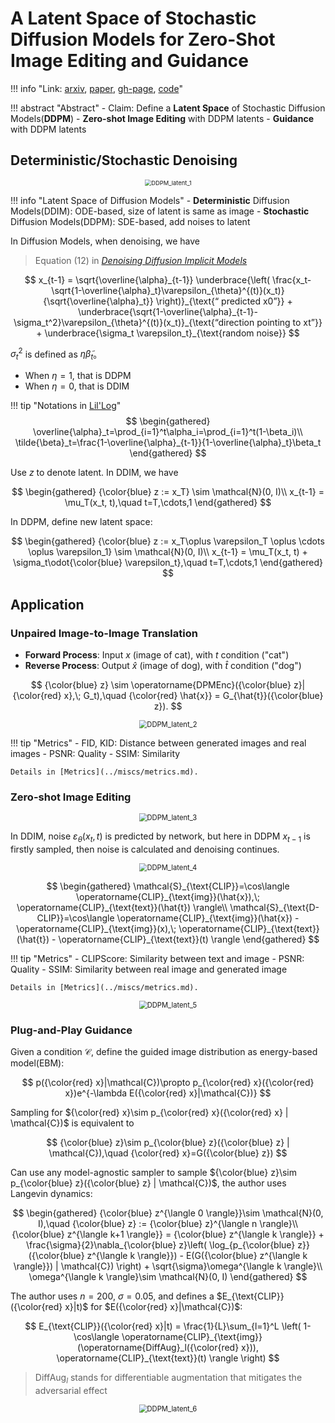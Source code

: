 <link rel="stylesheet" href="../../../css/counter.css" />

# A Latent Space of Stochastic Diffusion Models for Zero-Shot Image Editing and Guidance

!!! info "Link: [arxiv](https://arxiv.org/abs/2210.05559), [paper](https://openaccess.thecvf.com/content/ICCV2023/papers/Wu_A_Latent_Space_of_Stochastic_Diffusion_Models_for_Zero-Shot_Image_ICCV_2023_paper.pdf), [gh-page](https://chenwu.io/stochastic-latent-space/), [code](https://github.com/humansensinglab/cycle-diffusion)"

!!! abstract "Abstract"
    - Claim: Define a **Latent Space** of Stochastic Diffusion Models(**DDPM**)
    - **Zero-shot Image Editing** with DDPM latents
    - **Guidance** with DDPM latents

## Deterministic/Stochastic Denoising

<div style="text-align:center;">
    <img src="../../imgs/ICCV2023/DDPM_latent_1.png" alt="DDPM_latent_1" style="zoom:67%;" />
</div>

!!! info "Latent Space of Diffusion Models"
    - **Deterministic** Diffusion Models(DDIM): ODE-based, size of latent is same as image 
    - **Stochastic** Diffusion Models(DDPM): SDE-based, add noises to latent

In Diffusion Models, when denoising, we have

> Equation (12) in [*Denoising Diffusion Implicit Models*](https://arxiv.org/abs/2010.02502)

$$
    x_{t-1} = \sqrt{\overline{\alpha}_{t-1}}
    \underbrace{\left( \frac{x_t-\sqrt{1-\overline{\alpha}_t}\varepsilon_{\theta}^{(t)}(x_t)}{\sqrt{\overline{\alpha}_t}} \right)}_{\text{“ predicted x0”}}
    + \underbrace{\sqrt{1-\overline{\alpha}_{t-1}-\sigma_t^2}\varepsilon_{\theta}^{(t)}(x_t)}_{\text{“direction pointing to xt”}}
    + \underbrace{\sigma_t \varepsilon_t}_{\text{random noise}}
$$

$\sigma_t^2$ is defined as $\eta \tilde{\beta}_t$。

- When $\eta=1$, that is DDPM
- When $\eta=0$, that is DDIM

!!! tip "Notations in [Lil'Log](https://lilianweng.github.io/posts/2021-07-11-diffusion-models/)"
    $$
    \begin{gathered}
        \overline{\alpha}_t=\prod_{i=1}^t\alpha_i=\prod_{i=1}^t(1-\beta_i)\\
        \tilde{\beta}_t=\frac{1-\overline{\alpha}_{t-1}}{1-\overline{\alpha}_t}\beta_t
    \end{gathered}
    $$

Use $z$ to denote latent. In DDIM, we have

$$
\begin{gathered}
    {\color{blue} z := x_T} \sim \mathcal{N}(0, I)\\
    x_{t-1} = \mu_T(x_t, t),\quad t=T,\cdots,1
\end{gathered}
$$

In DDPM, define new latent space:

$$
\begin{gathered}
    {\color{blue} z := x_T\oplus \varepsilon_T \oplus \cdots \oplus \varepsilon_1} \sim \mathcal{N}(0, I)\\
    x_{t-1} = \mu_T(x_t, t) + \sigma_t\odot{\color{blue} \varepsilon_t},\quad t=T,\cdots,1
\end{gathered}
$$

## Application

### Unpaired Image-to-Image Translation

- **Forward Process**: Input $x$ (image of cat), with $t$ condition ("cat")
- **Reverse Process**: Output $\hat{x}$ (image of dog), with $\hat{t}$ condition ("dog")

$$
    {\color{blue} z} \sim 
    \operatorname{DPMEnc}({\color{blue} z}|{\color{red} x},\; G_t),\quad
    {\color{red} \hat{x}} = G_{\hat{t}}({\color{blue} z}).
$$

<div style="text-align:center;">
    <img src="../../imgs/ICCV2023/DDPM_latent_2.png" alt="DDPM_latent_2" style="zoom:80%;" />
</div>

!!! tip "Metrics"
    - FID, KID: Distance between generated images and real images
    - PSNR: Quality
    - SSIM: Similarity

    Details in [Metrics](../miscs/metrics.md).

### Zero-shot Image Editing

<div style="text-align:center;">
    <img src="../../imgs/ICCV2023/DDPM_latent_3.png" alt="DDPM_latent_3" style="zoom:80%;" />
</div>

In DDIM, noise $\varepsilon_{\theta}(x_t, t)$ is predicted by network, but here in DDPM $x_{t-1}$ is firstly sampled, then noise is calculated and denoising continues.

<div style="text-align:center;">
    <img src="../../imgs/ICCV2023/DDPM_latent_4.png" alt="DDPM_latent_4" style="zoom:80%;" />
</div>

$$
\begin{gathered}
    \mathcal{S}_{\text{CLIP}}=\cos\langle \operatorname{CLIP}_{\text{img}}(\hat{x}),\; \operatorname{CLIP}_{\text{text}}(\hat{t}) \rangle\\
    \mathcal{S}_{\text{D-CLIP}}=\cos\langle \operatorname{CLIP}_{\text{img}}(\hat{x}) - \operatorname{CLIP}_{\text{img}}(x),\; \operatorname{CLIP}_{\text{text}}(\hat{t}) - \operatorname{CLIP}_{\text{text}}(t) \rangle
\end{gathered}
$$

!!! tip "Metrics"
    - CLIPScore: Similarity between text and image
    - PSNR: Quality
    - SSIM: Similarity between real image and generated image

    Details in [Metrics](../miscs/metrics.md).

<div style="text-align:center;">
    <img src="../../imgs/ICCV2023/DDPM_latent_5.png" alt="DDPM_latent_5" style="zoom:80%;" />
</div>

### Plug-and-Play Guidance

Given a condition $\mathcal{C}$, define the guided image distribution as energy-based model(EBM):

$$
    p({\color{red} x}|\mathcal{C})\propto p_{\color{red} x}({\color{red} x})e^{-\lambda E({\color{red} x}|\mathcal{C})}
$$

Sampling for ${\color{red} x}\sim p_{\color{red} x}({\color{red} x} | \mathcal{C})$ is equivalent to 

$$
    {\color{blue} z}\sim p_{\color{blue} z}({\color{blue} z} | \mathcal{C}),\quad
    {\color{red} x}=G({\color{blue} z})
$$

Can use any model-agnostic sampler to sample ${\color{blue} z}\sim p_{\color{blue} z}({\color{blue} z} | \mathcal{C})$, the author uses Langevin dynamics:

$$
\begin{gathered}
    {\color{blue} z^{\langle 0 \rangle}}\sim \mathcal{N}(0, I),\quad {\color{blue} z} := {\color{blue} z}^{\langle n \rangle}\\
    {\color{blue} z^{\langle k+1 \rangle}} = {\color{blue} z^{\langle k \rangle}} + 
    \frac{\sigma}{2}\nabla_{\color{blue} z}\left(
        \log_{p_{\color{blue} z}}({\color{blue} z^{\langle k \rangle}}) -
        E(G({\color{blue} z^{\langle k \rangle}}) | \mathcal{C})
    \right) +
    \sqrt{\sigma}\omega^{\langle k \rangle}\\
    \omega^{\langle k \rangle}\sim \mathcal{N}(0, I)
\end{gathered}
$$

The author uses $n=200$, $\sigma=0.05$, and defines a $E_{\text{CLIP}}({\color{red} x}|t)$ for $E({\color{red} x}|\mathcal{C})$: 

$$
    E_{\text{CLIP}}({\color{red} x}|t) = \frac{1}{L}\sum_{l=1}^L \left(
        1-\cos\langle
            \operatorname{CLIP}_{\text{img}}(\operatorname{DiffAug}_l({\color{red} x})),
            \operatorname{CLIP}_{\text{text}}(t)
        \rangle
    \right)
$$

> $\operatorname{DiffAug}_l$ stands for differentiable augmentation that mitigates the adversarial effect

<div style="text-align:center;">
    <img src="../../imgs/ICCV2023/DDPM_latent_6.png" alt="DDPM_latent_6" style="zoom:80%;" />
</div>